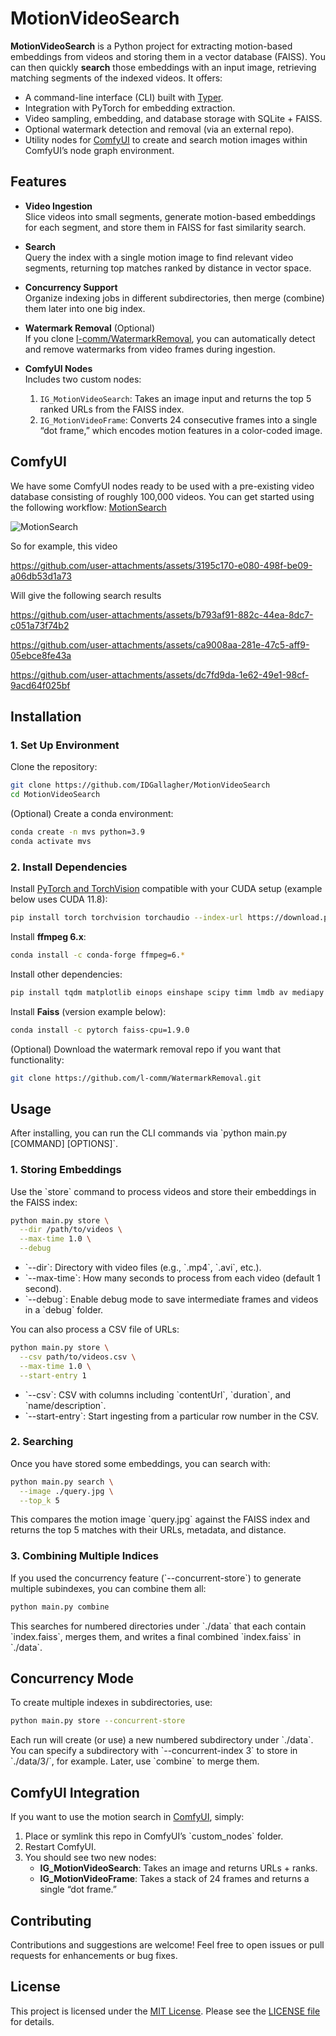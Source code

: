 # MotionVideoSearch

**MotionVideoSearch** is a Python project for extracting motion-based embeddings from videos and storing them in a vector database (FAISS). You can then quickly **search** those embeddings with an input image, retrieving matching segments of the indexed videos. It offers:

- A command-line interface (CLI) built with [Typer](https://typer.tiangolo.com/).
- Integration with PyTorch for embedding extraction.
- Video sampling, embedding, and database storage with SQLite + FAISS.
- Optional watermark detection and removal (via an external repo).
- Utility nodes for [ComfyUI](https://github.com/comfyanonymous/ComfyUI) to create and search motion images within ComfyUI’s node graph environment.

## Features

- **Video Ingestion**  
  Slice videos into small segments, generate motion-based embeddings for each segment, and store them in FAISS for fast similarity search.

- **Search**  
  Query the index with a single motion image to find relevant video segments, returning top matches ranked by distance in vector space.

- **Concurrency Support**  
  Organize indexing jobs in different subdirectories, then merge (combine) them later into one big index.

- **Watermark Removal** (Optional)  
  If you clone [l-comm/WatermarkRemoval](https://github.com/l-comm/WatermarkRemoval.git), you can automatically detect and remove watermarks from video frames during ingestion.

- **ComfyUI Nodes**  
  Includes two custom nodes:
  1. `IG_MotionVideoSearch`: Takes an image input and returns the top 5 ranked URLs from the FAISS index.
  2. `IG_MotionVideoFrame`: Converts 24 consecutive frames into a single “dot frame,” which encodes motion features in a color-coded image.

## ComfyUI
  We have some ComfyUI nodes ready to be used with a pre-existing video database consisting of roughly 100,000 videos. You can get started using the following workflow:
  [MotionSearch](workflows/MotionSearch.json)
  
  ![MotionSearch](https://github.com/user-attachments/assets/f1c1acb5-6c29-415e-9c68-86da0486ed75)

So for example, this video

https://github.com/user-attachments/assets/3195c170-e080-498f-be09-a06db53d1a73




Will give the following search results

https://github.com/user-attachments/assets/b793af91-882c-44ea-8dc7-c051a73f74b2




https://github.com/user-attachments/assets/ca9008aa-281e-47c5-aff9-05ebce8fe43a



https://github.com/user-attachments/assets/dc7fd9da-1e62-49e1-98cf-9acd64f025bf


## Installation

### 1. Set Up Environment
Clone the repository:

```bash
git clone https://github.com/IDGallagher/MotionVideoSearch
cd MotionVideoSearch
```

(Optional) Create a conda environment:

```bash
conda create -n mvs python=3.9
conda activate mvs
```

### 2. Install Dependencies
Install [PyTorch and TorchVision](https://pytorch.org/get-started/locally/) compatible with your CUDA setup (example below uses CUDA 11.8):

```bash
pip install torch torchvision torchaudio --index-url https://download.pytorch.org/whl/cu118
```

Install **ffmpeg 6.x**:

```bash
conda install -c conda-forge ffmpeg=6.*
```

Install other dependencies:

```bash
pip install tqdm matplotlib einops einshape scipy timm lmdb av mediapy typer imageio imageio-ffmpeg requests opencv-python
```

Install **Faiss** (version example below):

```bash
conda install -c pytorch faiss-cpu=1.9.0
```

(Optional) Download the watermark removal repo if you want that functionality:

```bash
git clone https://github.com/l-comm/WatermarkRemoval.git
```

## Usage

After installing, you can run the CLI commands via \`python main.py [COMMAND] [OPTIONS]\`.

### 1. Storing Embeddings
Use the \`store\` command to process videos and store their embeddings in the FAISS index:

```bash
python main.py store \
  --dir /path/to/videos \
  --max-time 1.0 \
  --debug
```
- \`--dir\`: Directory with video files (e.g., \`.mp4\`, \`.avi\`, etc.).
- \`--max-time\`: How many seconds to process from each video (default 1 second).
- \`--debug\`: Enable debug mode to save intermediate frames and videos in a \`debug\` folder.

You can also process a CSV file of URLs:

```bash
python main.py store \
  --csv path/to/videos.csv \
  --max-time 1.0 \
  --start-entry 1
```
- \`--csv\`: CSV with columns including \`contentUrl\`, \`duration\`, and \`name/description\`.
- \`--start-entry\`: Start ingesting from a particular row number in the CSV.

### 2. Searching
Once you have stored some embeddings, you can search with:

```bash
python main.py search \
  --image ./query.jpg \
  --top_k 5
```

This compares the motion image \`query.jpg\` against the FAISS index and returns the top 5 matches with their URLs, metadata, and distance.

### 3. Combining Multiple Indices
If you used the concurrency feature (\`--concurrent-store\`) to generate multiple subindexes, you can combine them all:

```bash
python main.py combine
```
This searches for numbered directories under \`./data\` that each contain \`index.faiss\`, merges them, and writes a final combined \`index.faiss\` in \`./data\`.

## Concurrency Mode
To create multiple indexes in subdirectories, use:
```bash
python main.py store --concurrent-store
```
Each run will create (or use) a new numbered subdirectory under \`./data\`. You can specify a subdirectory with \`--concurrent-index 3\` to store in \`./data/3/\`, for example. Later, use \`combine\` to merge them.

## ComfyUI Integration
If you want to use the motion search in [ComfyUI](https://github.com/comfyanonymous/ComfyUI), simply:
1. Place or symlink this repo in ComfyUI’s \`custom_nodes\` folder.
2. Restart ComfyUI.
3. You should see two new nodes:
   - **IG_MotionVideoSearch**: Takes an image and returns URLs + ranks.
   - **IG_MotionVideoFrame**: Takes a stack of 24 frames and returns a single “dot frame.”

## Contributing
Contributions and suggestions are welcome! Feel free to open issues or pull requests for enhancements or bug fixes.

## License
This project is licensed under the [MIT License](https://opensource.org/licenses/MIT). Please see the [LICENSE file](LICENSE) for details.
